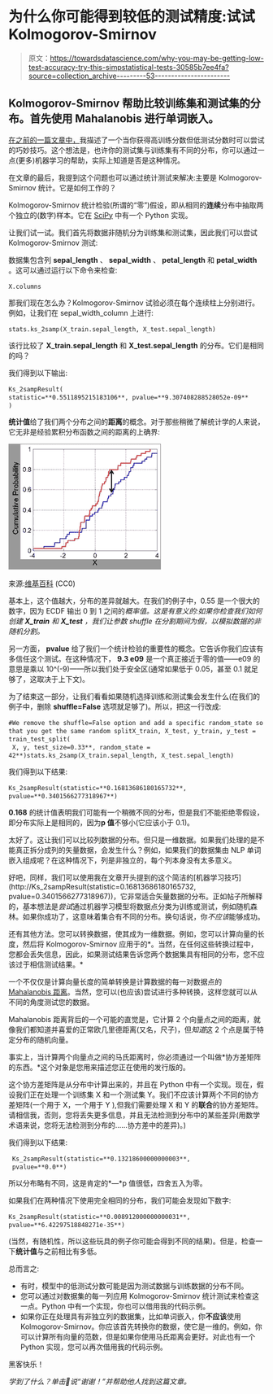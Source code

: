 # 为什么你可能得到较低的测试精度:试试 Kolmogorov-Smirnov

> 原文：<https://towardsdatascience.com/why-you-may-be-getting-low-test-accuracy-try-this-simpstatistical-tests-30585b7ee4fa?source=collection_archive---------53----------------------->

## Kolmogorov-Smirnov 帮助比较训练集和测试集的分布。首先使用 Mahalanobis 进行单词嵌入。

[在之前的一篇文章中，](/why-you-may-be-getting-low-test-accuracy-try-this-quick-way-of-comparing-the-distribution-of-the-9f06f5a72cfc)我描述了一个当你获得高训练分数但低测试分数时可以尝试的巧妙技巧。这个想法是，也许你的测试集与训练集有不同的分布，你可以通过一点(更多)机器学习的帮助，实际上知道是否是这种情况。

在文章的最后，我提到这个问题也可以通过统计测试来解决:主要是 Kolmogorov-Smirnov 统计。它是如何工作的？

Kolmogorov-Smirnov 统计检验(所谓的“零”)假设，即从相同的**连续**分布中抽取两个独立的(数字)样本。它在 [SciPy](https://docs.scipy.org/doc/scipy/reference/generated/scipy.stats.ks_2samp.html#scipy.stats.ks_2samp) 中有一个 Python 实现。

让我们试一试。我们首先将数据非随机分为训练集和测试集，因此我们可以尝试 Kolmogorov-Smirnov 测试:

数据集包含列 **sepal_length** 、 **sepal_width** 、 **petal_length** 和 **petal_width** 。这可以通过运行以下命令来检查:

```
X.columns
```

那我们现在怎么办？Kolmogorov-Smirnov 试验必须在每个连续柱上分别进行。例如，让我们在 sepal_width_column 上进行:

```
stats.ks_2samp(X_train.sepal_length, X_test.sepal_length)
```

该行比较了 **X_train.sepal_length** 和 **X_test.sepal_length** 的分布。它们是相同的吗？

我们得到以下输出:

```
Ks_2sampResult(
statistic=**0.5511895215183106**, pvalue=**9.307408288528052e-09**
)
```

**统计值**给了我们两个分布之间的**距离**的概念。对于那些稍微了解统计学的人来说，它无非是经验累积分布函数之间的距离的上确界:

![](img/d78bd4d26aa741a8489f143ce7e44436.png)

来源:[维基百科](https://commons.wikimedia.org/wiki/File:KS2_Example.png#mw-jump-to-license) (CC0)

基本上，这个值越大，分布的差异就越大。在我们的例子中，0.55 是一个很大的数字，因为 ECDF 输出 0 到 1 之间的*概率值。这是有意义的:如果你检查我们如何创建 **X_train** 和 **X_test** ，我们让参数 shuffle 在分割期间为假，以模拟数据的非随机分割。*

另一方面， **pvalue** 给了我们一个统计检验的重要性的概念。它告诉你我们应该有多信任这个测试。在这种情况下， **9.3 e09** 是一个真正接近于零的值——e09 的意思是乘以 10^(-9)——所以我们处于安全区(通常如果低于 0.05，甚至 0.1 就足够了，这取决于上下文)。

为了结束这一部分，让我们看看如果随机选择训练和测试集会发生什么(在我们的例子中，删除 **shuffle=False** 选项就足够了)。所以，把这一行改成:

```
#We remove the shuffle=False option and add a specific random_state so that you get the same random splitX_train, X_test, y_train, y_test = train_test_split(
 X, y, test_size=0.33**, random_state = 42**)stats.ks_2samp(X_train.sepal_length, X_test.sepal_length)
```

我们得到以下结果:

```
Ks_2sampResult(statistic=**0.16813686180165732**, pvalue=**0.3401566277318967**)
```

**0.168** 的统计值表明我们可能有一个稍微不同的分布，但是我们不能拒绝零假设，即分布实际上是相同的，因为**p 值**不够小(它应该小于 0.1)。

太好了。这让我们可以比较列数据的分布。但只是一维数据。如果我们处理的是不能真正拆分成列的矢量数据，会发生什么？例如，如果我们的数据集由 NLP 单词嵌入组成呢？在这种情况下，列是非独立的，每个列本身没有太多意义。

好吧，同样，我们可以使用我在文章开头提到的这个简洁的[机器学习技巧](http://Ks_2sampResult(statistic=0.16813686180165732, pvalue=0.3401566277318967))，它非常适合矢量数据的分布。正如帖子所解释的，基本想法是*尝试*通过机器学习模型将数据点分类为训练或测试，例如随机森林。如果你成功了，这意味着集合有不同的分布。换句话说，你*不应该*能够成功。

还有其他方法。您可以转换数据，使其成为一维数据。例如，您可以计算向量的长度，然后将 Kolmogorov-Smirnov 应用于的*。当然，在任何这些转换过程中，您都会丢失信息，因此，如果测试结果告诉您两个数据集具有相同的分布，您不应该过于相信测试结果。*

一个不仅仅是计算向量长度的简单转换是计算数据的每一对数据点的 [Mahalanobis 距离](https://docs.scipy.org/doc/scipy/reference/generated/scipy.spatial.distance.mahalanobis.html)。当然，您可以(也应该)尝试进行多种转换，这样您就可以从不同的角度测试您的数据。

Mahalanobis 距离背后的一个可能的直觉是，它计算 2 个向量点之间的距离，就像我们都知道并喜爱的正常欧几里德距离(又名，尺子)，但*知道*这 2 个点是属于特定分布的随机向量。

事实上，当计算两个向量点之间的马氏距离时，你必须通过一个叫做*协方差矩阵的东西。*这个对象是您用来描述您正在使用的发行版的。

这个协方差矩阵是从分布中计算出来的，并且在 Python 中有一个实现。现在，假设我们正在处理一个训练集 X 和一个测试集 Y。我们不应该计算两个不同的协方差矩阵(一个用于 X，一个用于 Y ),但我们需要处理 X 和 Y 的**联合**的协方差矩阵。请相信我，否则，您将丢失更多信息，并且无法检测到分布中的某些差异(用数学术语来说，您将无法检测到分布的……协方差中的差异)。)

我们得到以下结果:

```
 Ks_2sampResult(statistic=**0.13218600000000003**,
 pvalue=**0.0**)
```

所以分布略有不同，这是肯定的*—*p 值很低，四舍五入为零。

如果我们在两种情况下使用完全相同的分布，我们可能会发现如下数字:

```
Ks_2sampResult(statistic=**0.008912000000000031**, 
pvalue=**6.42297518848271e-35**)
```

(当然，有随机性，所以这些玩具的例子你可能会得到不同的结果)。但是，检查一下**统计值**与之前相比有多低。

总而言之:

*   有时，模型中的低测试分数可能是因为测试数据与训练数据的分布不同。
*   您可以通过对数据集的每一列应用 Kolmogorov-Smirnov 统计测试来检查这一点。Python 中有一个实现，你也可以借用我的代码示例。
*   如果你正在处理具有非独立列的数据集，比如单词嵌入，你**不应该**使用 Kolmogorov-Smirnov。你应该首先转换你的数据，使它是一维的。例如，你可以计算所有向量的范数，但是如果你使用马氏距离会更好。对此也有一个 Python 实现，您可以再次借用我的代码示例。

黑客快乐！

*学到了什么？单击👏说“谢谢！”并帮助他人找到这篇文章。*